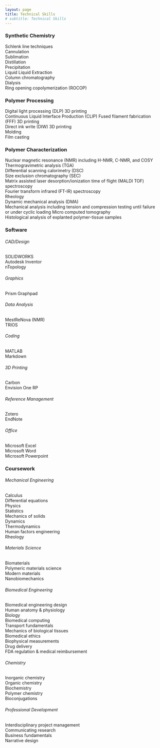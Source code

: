 ```yaml
---
layout: page
title: Technical Skills
# subtitle: Technical Skills
---
```



### Synthetic Chemistry   

Schlenk line techniques  
Cannulation  
Sublimation  
Distillation  
Precipitation  
Liquid Liquid Extraction  
Column chromatography   
Dialysis   
Ring opening copolymerization (ROCOP)  

### Polymer Processing  
Digital light processing (DLP) 3D printing  
Continuous Liquid Interface Production (CLIP)
Fused filament fabrication (FFF) 3D printing  
Direct ink write (DIW) 3D printing    
Molding  
Film casting   

### Polymer Characterization  
Nuclear magnetic resonance (NMR) including H-NMR, C-NMR, and COSY   
Thermogravimetric analysis (TGA)  
Differential scanning calorimetry (DSC)  
Size exclusion chromatography (SEC)  
Matrix assisted laser desorption/ionization time of flight (MALDI TOF) spectroscopy  
Fourier transform infrared (FT-IR) spectroscopy   
Rheology  
Dynamic mechanical analysis (DMA)   
Mechanical analysis including tension and compression testing until failure or under cyclic loading 
Micro computed tomography   
Histological analysis of explanted polymer-tissue samples   



### Software   
###### CAD/Design  
SOLIDWORKS  
Autodesk Inventor  
nTopology  
###### Graphics  
Prism Graphpad   
###### Data Analysis   
MestReNova (NMR)  
TRIOS  
###### Coding  
MATLAB  
Markdown   
###### 3D Printing  
Carbon  
Envision One RP  
###### Reference Management   
Zotero  
EndNote   
###### Office  
Microsoft Excel  
Microsoft Word   
Microsoft Powerpoint  

### Coursework  
###### Mechanical Engineering  
Calculus  
Differential equations   
Physics   
Statistics  
Mechanics of solids  
Dynamics  
Thermodynamics  
Human factors engineering  
Rheology   
###### Materials Science  
Biomaterials   
Polymeric materials science   
Modern materials  
Nanobiomechanics  
###### Biomedical Engineering  
Biomedical engineering design  
Human anatomy & physiology  
Biology  
Biomedical computing  
Transport fundamentals   
Mechanics of biological tissues  
Biomedical ethics  
Biophysical measurements   
Drug delivery  
FDA regulation & medical reimbursement   
###### Chemistry  
Inorganic chemistry  
Organic chemistry  
Biochemistry  
Polymer chemistry  
Bioconjugations  
###### Professional Development  
Interdisciplinary project management  
Communicating research  
Business fundamentals  
Narrative design   


